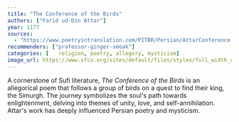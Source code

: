```yaml
---
title: "The Conference of the Birds"
authors: ["Farid ud-Din Attar"]
year: 1177
sources:
  - "https://www.poetryintranslation.com/PITBR/Persian/AttarConference.php"
recommenders: ["professor-ginger-smoak"]
categories: [	religion, poetry, allegory, mysticism]
image_url: https://www.sfcv.org/sites/default/files/styles/full_width_content_870x/public/media/images/2023-10/conference_header_0.jpg?itok=IYMrPeDV
---
```


A cornerstone of Sufi literature, *The Conference of the Birds* is an allegorical poem that follows a group of birds on a quest to find their king, the Simurgh. The journey symbolizes the soul's path towards enlightenment, delving into themes of unity, love, and self-annihilation. Attar's work has deeply influenced Persian poetry and mysticism.
